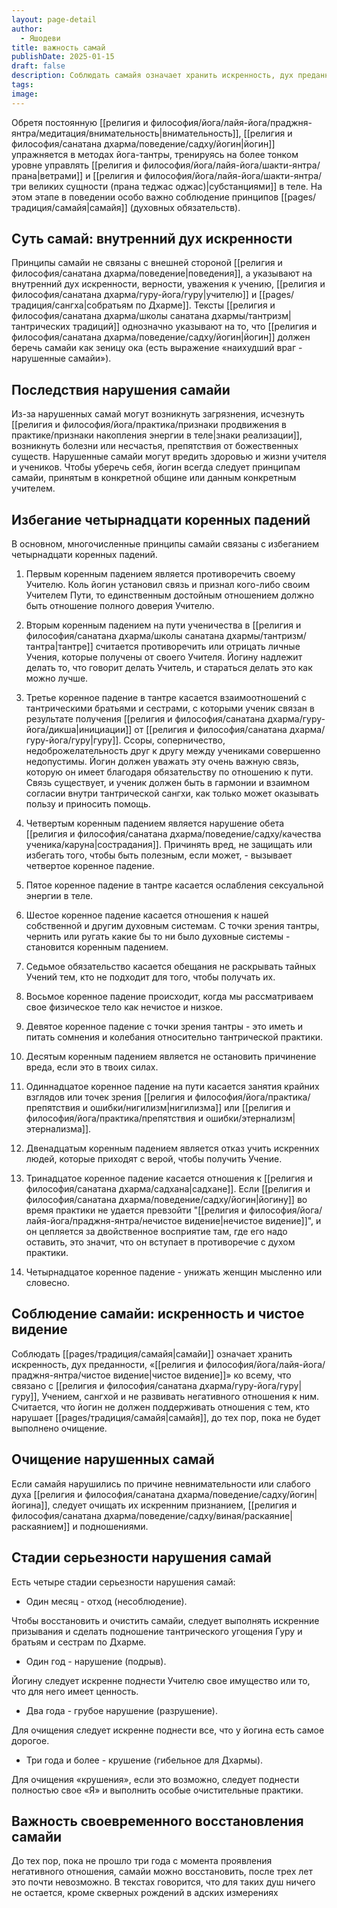 ```yaml
---
layout: page-detail
author:
  - Яшодеви
title: важность самай
publishDate: 2025-01-15
draft: false
description: Соблюдать самайя означает хранить искренность, дух преданности, «чистое видение» ко всему, что связано с Учителем, Учением, сангхой и не развивать негативного отношения к ним.
tags: 
image:
---
```

Обретя постоянную [[религия и философия/йога/лайя-йога/праджня-янтра/медитация/внимательность|внимательность]], [[религия и философия/санатана дхарма/поведение/садху/йогин|йогин]] упражняется в методах йога-тантры, тренируясь на более тонком уровне управлять [[религия и философия/йога/лайя-йога/шакти-янтра/прана|ветрами]] и [[религия и философия/йога/лайя-йога/шакти-янтра/три великих сущности (прана теджас оджас)|субстанциями]] в теле. На этом этапе в поведении особо важно соблюдение принципов [[pages/традиция/самайя|самайя]] (духовных обязательств).

## Суть самай: внутренний дух искренности
Принципы самайи не связаны с внешней стороной [[религия и философия/санатана дхарма/поведение|поведения]], а указывают на внутренний дух искренности, верности, уважения к учению, [[религия и философия/санатана дхарма/гуру-йога/гуру|учителю]] и [[pages/традиция/сангха|собратьям по Дхарме]]. Тексты [[религия и философия/санатана дхарма/школы санатана дхармы/тантризм|тантрических традиций]] однозначно указывают на то, что [[религия и философия/санатана дхарма/поведение/садху/йогин|йогин]] должен беречь самайи как зеницу ока (есть выражение «наихудший враг - нарушенные самайи»).

## Последствия нарушения самайи
Из-за нарушенных самай могут возникнуть загрязнения, исчезнуть [[религия и философия/йога/практика/признаки продвижения в практике/признаки накопления энергии в теле|знаки реализации]], возникнуть болезни или несчастья, препятствия от божественных существ. Нарушенные самайи могут вредить здоровью и жизни учителя и учеников. Чтобы уберечь себя, йогин всегда следует принципам самайи, принятым в конкретной общине или данным конкретным учителем.

## Избегание четырнадцати коренных падений
В основном, многочисленные принципы самайи связаны с избеганием четырнадцати коренных падений.

1. Первым коренным падением является противоречить своему Учителю. Коль йогин установил связь и признал кого-либо своим Учителем Пути, то единственным достойным отношением должно быть отношение полного доверия Учителю.

2. Вторым коренным падением на пути ученичества в [[религия и философия/санатана дхарма/школы санатана дхармы/тантризм/тантра|тантре]] считается противоречить или отрицать личные Учения, которые получены от своего Учителя. Йогину надлежит делать то, что говорит делать Учитель, и стараться делать это как можно лучше.

3. Третье коренное падение в тантре касается взаимоотношений с тантрическими братьями и сестрами, с которыми ученик связан в результате получения [[религия и философия/санатана дхарма/гуру-йога/дикша|инициации]] от [[религия и философия/санатана дхарма/гуру-йога/гуру|гуру]]. Ссоры, соперничество, недоброжелательность друг к другу между учениками совершенно недопустимы. Йогин должен уважать эту очень важную связь, которую он имеет благодаря обязательству по отношению к пути. Связь существует, и ученик должен быть в гармонии и взаимном согласии внутри тантрической сангхи, как только может оказывать пользу и приносить помощь.

4. Четвертым коренным падением является нарушение обета [[религия и философия/санатана дхарма/поведение/садху/качества ученика/каруна|сострадания]]. Причинять вред, не защищать или избегать того, чтобы быть полезным, если может, - вызывает четвертое коренное падение.

5. Пятое коренное падение в тантре касается ослабления сексуальной энергии в теле.

6. Шестое коренное падение касается отношения к нашей собственной и другим духовным системам. С точки зрения тантры, чернить или ругать какие бы то ни было духовные системы - становится коренным падением.

7. Седьмое обязательство касается обещания не раскрывать тайных Учений тем, кто не подходит для того, чтобы получать их.

8. Восьмое коренное падение происходит, когда мы рассматриваем свое физическое тело как нечистое и низкое.

9. Девятое коренное падение с точки зрения тантры - это иметь и питать сомнения и колебания относительно тантрической практики.

10. Десятым коренным падением является не остановить причинение вреда, если это в твоих силах.

11. Одиннадцатое коренное падение на пути касается занятия крайних взглядов или точек зрения [[религия и философия/йога/практика/препятствия и ошибки/нигилизм|нигилизма]] или [[религия и философия/йога/практика/препятствия и ошибки/этернализм|этернализма]].

12. Двенадцатым коренным падением является отказ учить искренних людей, которые приходят с верой, чтобы получить Учение.

13. Тринадцатое коренное падение касается отношения к [[религия и философия/санатана дхарма/садхана|садхане]]. Если [[религия и философия/санатана дхарма/поведение/садху/йогин|йогину]] во время практики не удается превзойти "[[религия и философия/йога/лайя-йога/праджня-янтра/нечистое видение|нечистое видение]]", и он цепляется за двойственное восприятие там, где его надо оставить, это значит, что он вступает в противоречие с духом практики.

14. Четырнадцатое коренное падение - унижать женщин мысленно или словесно.

## Соблюдение самайи: искренность и чистое видение
Соблюдать [[pages/традиция/самайя|самайи]] означает хранить искренность, дух преданности, «[[религия и философия/йога/лайя-йога/праджня-янтра/чистое видение|чистое видение]]» ко всему, что связано с [[религия и философия/санатана дхарма/гуру-йога/гуру|гуру]], Учением, сангхой и не развивать негативного отношения к ним. Считается, что йогин не должен поддерживать отношения с тем, кто нарушает [[pages/традиция/самайя|самайя]], до тех пор, пока не будет выполнено очищение.

## Очищение нарушенных самай
Если самайя нарушились по причине невнимательности или слабого духа [[религия и философия/санатана дхарма/поведение/садху/йогин|йогина]], следует очищать их искренним признанием, [[религия и философия/санатана дхарма/поведение/садху/виная/раскаяние|раскаянием]] и подношениями.

## Стадии серьезности нарушения самай
Есть четыре стадии серьезности нарушения самай:

-  Один месяц - отход (несоблюдение).

Чтобы восстановить и очистить самайи, следует выполнять искренние призывания и сделать подношение тантрического угощения Гуру и братьям и сестрам по Дхарме.

-  Один год - нарушение (подрыв).

Йогину следует искренне поднести Учителю свое имущество или то, что для него имеет ценность.

-  Два года - грубое нарушение (разрушение).

Для очищения следует искренне поднести все, что у йогина есть самое дорогое.

-  Три года и более - крушение (гибельное для Дхармы).

Для очищения «крушения», если это возможно, следует поднести полностью свое «Я» и выполнить особые очистительные практики.

## Важность своевременного восстановления самайи
До тех пор, пока не прошло три года с момента проявления негативного отношения, самайи можно восстановить, после трех лет это почти невозможно. В текстах говорится, что для таких душ ничего не остается, кроме скверных рождений в адских измерениях
